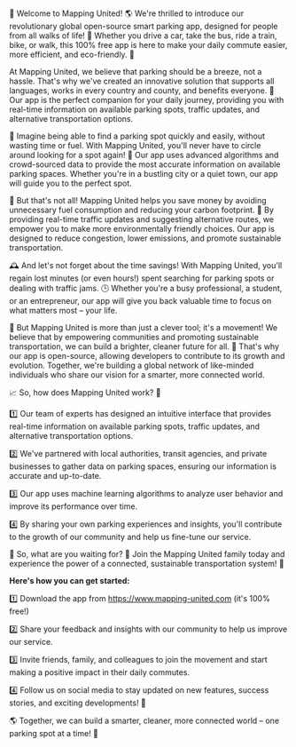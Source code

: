 🚨 Welcome to Mapping United! 🌎 We're thrilled to introduce our revolutionary global open-source smart parking app, designed for people from all walks of life! 👥 Whether you drive a car, take the bus, ride a train, bike, or walk, this 100% free app is here to make your daily commute easier, more efficient, and eco-friendly. 🌟

At Mapping United, we believe that parking should be a breeze, not a hassle. That's why we've created an innovative solution that supports all languages, works in every country and county, and benefits everyone. 🎉 Our app is the perfect companion for your daily journey, providing you with real-time information on available parking spots, traffic updates, and alternative transportation options.

🚗 Imagine being able to find a parking spot quickly and easily, without wasting time or fuel. With Mapping United, you'll never have to circle around looking for a spot again! 📍 Our app uses advanced algorithms and crowd-sourced data to provide the most accurate information on available parking spaces. Whether you're in a bustling city or a quiet town, our app will guide you to the perfect spot.

💸 But that's not all! Mapping United helps you save money by avoiding unnecessary fuel consumption and reducing your carbon footprint. 🌿 By providing real-time traffic updates and suggesting alternative routes, we empower you to make more environmentally friendly choices. Our app is designed to reduce congestion, lower emissions, and promote sustainable transportation.

🕰️ And let's not forget about the time savings! With Mapping United, you'll regain lost minutes (or even hours!) spent searching for parking spots or dealing with traffic jams. 🕒 Whether you're a busy professional, a student, or an entrepreneur, our app will give you back valuable time to focus on what matters most – your life.

🌈 But Mapping United is more than just a clever tool; it's a movement! We believe that by empowering communities and promoting sustainable transportation, we can build a brighter, cleaner future for all. 🌟 That's why our app is open-source, allowing developers to contribute to its growth and evolution. Together, we're building a global network of like-minded individuals who share our vision for a smarter, more connected world.

📈 So, how does Mapping United work? 🔧

1️⃣ Our team of experts has designed an intuitive interface that provides real-time information on available parking spots, traffic updates, and alternative transportation options.

2️⃣ We've partnered with local authorities, transit agencies, and private businesses to gather data on parking spaces, ensuring our information is accurate and up-to-date.

3️⃣ Our app uses machine learning algorithms to analyze user behavior and improve its performance over time.

4️⃣ By sharing your own parking experiences and insights, you'll contribute to the growth of our community and help us fine-tune our service.

🌟 So, what are you waiting for? 🎉 Join the Mapping United family today and experience the power of a connected, sustainable transportation system! 💪

**Here's how you can get started:**

1️⃣ Download the app from https://www.mapping-united.com (it's 100% free!)

2️⃣ Share your feedback and insights with our community to help us improve our service.

3️⃣ Invite friends, family, and colleagues to join the movement and start making a positive impact in their daily commutes.

4️⃣ Follow us on social media to stay updated on new features, success stories, and exciting developments! 📱

🌎 Together, we can build a smarter, cleaner, more connected world – one parking spot at a time! 🚀